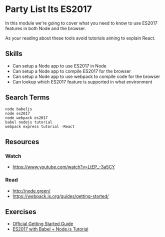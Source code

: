# Party List Its ES2017

In this module we're going to cover what you need to know to use ES2017 features
in both Node and the browser.

As your reading about these tools avoid tutorials aiming to explain React.

## Skills

- Can setup a Node app to use ES2017 in Node
- Can setup a Node app to compile ES2017 for the browser
- Can setup a Node app to use webpack to compile code for the browser
- Can lookup which ES2017 feature is supported in what environment

## Search Terms

```
node babeljs
node es2017
node webpack es2017
babel nodejs tutorial
webpack express tutorial -React
```

## Resources

### Watch

- https://www.youtube.com/watch?v=LtEP_-3a5CY

### Read

- http://node.green/
- https://webpack.js.org/guides/getting-started/


## Exercises

- [Official Getting Started Guide](https://webpack.js.org/guides/getting-started/)
- [ES2017 with Babel + Node.js Tutorial](https://www.youtube.com/watch?v=LtEP_-3a5CY)
